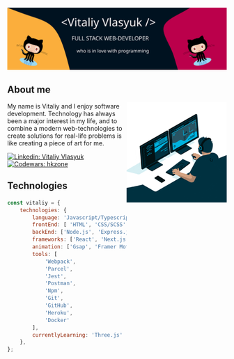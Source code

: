 ![Profile bunner](./profile-banner.svg)
## About me

<img align='right' src="./programmer.gif" width="230">
<p>My name is Vitaliy and I enjoy software development. Technology has always been a major interest in my life, and to combine a modern web-technologies to create solutions for real-life problems is like creating a piece of art for me.</p>

[![Linkedin: Vitaliy Vlasyuk](https://img.shields.io/badge/LinkedIn-Vitaliy%20Vlasyuk-blue?logo=Linkedin&logoColor=blue&labelColor=001220&link=https://www.linkedin.com/in/vitaliy-v-6a2a6943/)](https://www.linkedin.com/in/vitaliy-v-6a2a6943)
[![Codewars: hkzone](https://img.shields.io/badge/Codewars-hkzone-fbae3c?logo=codewars&logoColor=b1361e&labelColor=001220&link=https://www.codewars.com/users/hkzone)](https://www.codewars.com/users/hkzone)

## Technologies

```javascript
const vitaliy = {
	technologies: {
		language: 'Javascript/Typescript',
		frontEnd: [ 'HTML', 'CSS/SCSS', 'Tailwind', 'Theme UI', 'Bootstrap', 'JQuery'],
		backEnd: ['Node.js', 'Express.js', 'MongoDB'],
		frameworks: ['React', 'Next.js'],
		animation: ['Gsap', 'Framer Motion'],
		tools: [
			'Webpack',
			'Parcel',
			'Jest',
			'Postman',
			'Npm',
			'Git',
			'GitHub',
			'Heroku',
			'Docker'
		],
		currentlyLearning: 'Three.js'
	},
};
```
